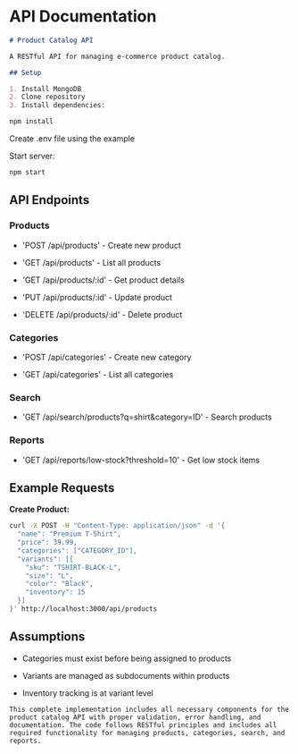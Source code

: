 # API Documentation

```md
# Product Catalog API

A RESTful API for managing e-commerce product catalog.

## Setup

1. Install MongoDB
2. Clone repository
3. Install dependencies:

npm install
```

Create .env file using the example

Start server:

```bash
npm start
```

## API Endpoints

### Products

- 'POST /api/products' - Create new product

- 'GET /api/products' - List all products

- 'GET /api/products/:id' - Get product details

- 'PUT /api/products/:id' - Update product

- 'DELETE /api/products/:id' - Delete product

### Categories

- 'POST /api/categories' - Create new category

- 'GET /api/categories' - List all categories

### Search

- 'GET /api/search/products?q=shirt&category=ID' - Search products

### Reports

- 'GET /api/reports/low-stock?threshold=10' - Get low stock items

## Example Requests

**Create Product:**

```bash
curl -X POST -H "Content-Type: application/json" -d '{
  "name": "Premium T-Shirt",
  "price": 39.99,
  "categories": ["CATEGORY_ID"],
  "variants": [{
    "sku": "TSHIRT-BLACK-L",
    "size": "L",
    "color": "Black",
    "inventory": 15
  }]
}' http://localhost:3000/api/products
```

## Assumptions

- Categories must exist before being assigned to products

- Variants are managed as subdocuments within products

- Inventory tracking is at variant level

```text
This complete implementation includes all necessary components for the product catalog API with proper validation, error handling, and documentation. The code follows RESTful principles and includes all required functionality for managing products, categories, search, and reports.
```
